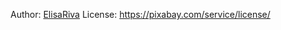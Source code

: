 Author: [ElisaRiva](https://pixabay.com/users/ElisaRiva-1348268/)
License: https://pixabay.com/service/license/
